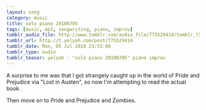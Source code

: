 ```yaml
---
layout: song
category: music
title: solo piano 20100705
tags: [music, mp3, songwriting, piano, improv]
tumblr_audio_file: http://www.tumblr.com/audio_file/775529414/tumblr_l54dpbWEM61qzo4ep
tumblr_url: http://t.yelyah.com/post/775529414
tumblr_date: Mon, 05 Jul 2010 23:55:00
tumblr_type: audio
tumblr_teaser: yelyah - "solo piano 20100705" piano improv
---
```

A surprise to me was that I got strangely caught up in the world of Pride and Prejudice via "Lost in Austen", so now I'm attempting to read the actual book.

Then move on to Pride and Prejudice and Zombies.
